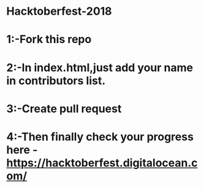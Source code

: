 # Hacktoberfest-2018
# 1:-Fork this repo
# 2:-In index.html,just add your name in contributors list.
# 3:-Create pull request
# 4:-Then finally check your progress here - https://hacktoberfest.digitalocean.com/

